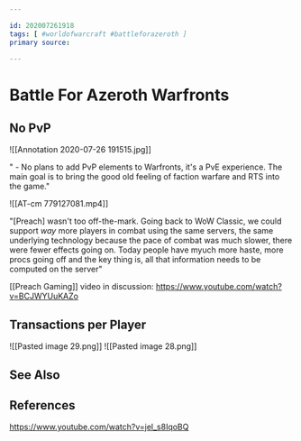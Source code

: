 ```yaml
---

id: 202007261918
tags: [ #worldofwarcraft #battleforazeroth ]
primary source:

---
```


# Battle For Azeroth Warfronts

## No PvP
![[Annotation 2020-07-26 191515.jpg]]

" - No plans to add PvP elements to Warfronts, it's a PvE experience. The main goal is to bring the good old feeling of faction warfare and RTS into the game."

![[AT-cm 779127081.mp4]]

"[Preach] wasn't too off-the-mark. Going back to WoW Classic, we could support *way* more players in combat using the same servers, the same underlying technology because the pace of combat was much slower, there were fewer effects going on. Today people have myuch more haste, more procs going off and the key thing is, all that information needs to be computed on the server"

[[Preach Gaming]] video in discussion: https://www.youtube.com/watch?v=BCJWYUuKAZo

## Transactions per Player
![[Pasted image 29.png]]
![[Pasted image 28.png]]

## See Also

## References
https://www.youtube.com/watch?v=jel_s8IqoBQ